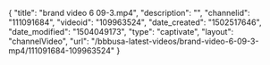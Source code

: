{
    "title": "brand video 6 09-3.mp4",
    "description": "",
    "channelid": "111091684",
    "videoid": "109963524",
    "date_created": "1502517646",
    "date_modified": "1504049173",
    "type": "captivate",
    "layout": "channelVideo",
    "url": "\/bbbusa-latest-videos\/brand-video-6-09-3-mp4\/111091684-109963524"
}